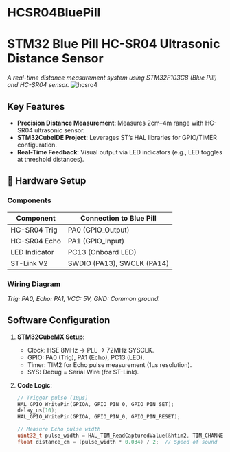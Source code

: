 # HCSR04BluePill
# STM32 Blue Pill HC-SR04 Ultrasonic Distance Sensor 
*A real-time distance measurement system using STM32F103C8 (Blue Pill) and HC-SR04 sensor.*
![hcsro4](https://github.com/user-attachments/assets/f9e81bb4-f3cb-4cdb-a49d-498baf5ccf6e)




## Key Features
- **Precision Distance Measurement**: Measures 2cm–4m range with HC-SR04 ultrasonic sensor.
- **STM32CubeIDE Project**: Leverages ST’s HAL libraries for GPIO/TIMER configuration.
- **Real-Time Feedback**: Visual output via LED indicators (e.g., LED toggles at threshold distances).

## 🔧 Hardware Setup
### Components
| Component          | Connection to Blue Pill  |
|--------------------|--------------------------|
| HC-SR04 Trig       | PA0 (GPIO_Output)        |
| HC-SR04 Echo       | PA1 (GPIO_Input)         |
| LED Indicator      | PC13 (Onboard LED)       |
| ST-Link V2        | SWDIO (PA13), SWCLK (PA14) |

### Wiring Diagram 
*Trig: PA0, Echo: PA1, VCC: 5V, GND: Common ground.*

## Software Configuration
1. **STM32CubeMX Setup**:
   - Clock: HSE 8MHz → PLL → 72MHz SYSCLK.
   - GPIO: PA0 (Trig), PA1 (Echo), PC13 (LED).
   - Timer: TIM2 for Echo pulse measurement (1µs resolution).
   - SYS: Debug = Serial Wire (for ST-Link).

2. **Code Logic**:
   ```c
   // Trigger pulse (10µs)
   HAL_GPIO_WritePin(GPIOA, GPIO_PIN_0, GPIO_PIN_SET);
   delay_us(10);
   HAL_GPIO_WritePin(GPIOA, GPIO_PIN_0, GPIO_PIN_RESET);

   // Measure Echo pulse width
   uint32_t pulse_width = HAL_TIM_ReadCapturedValue(&htim2, TIM_CHANNEL_1);
   float distance_cm = (pulse_width * 0.034) / 2;  // Speed of sound
